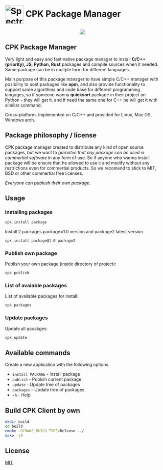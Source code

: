 # <img src="https://raw.githubusercontent.com/DEgITx/cpk/master/resources/cpk_logo.png" width="60px" align="center" alt="Spectron icon"> CPK Package Manager

<p align="center"><a href="https://github.com/DEgiTx/cpk"><img src="https://raw.githubusercontent.com/DEgITx/cpk/master/resources/cpk.png"></a></p>

## CPK Package Manager

Very light and easy and fast native package manager to install **C/C++ (priority), JS, Python, Rust** packages and compile sources when it needed. Same package can be in muitple form for different languages.

Main purpose of this package manager to have simple C/C++ manager with posibility to post packages like **npm**, and also provide functionality to support same algorithms and code base for different programming languges, so if someone wanna **quicksort** package in their project on Python - they will get it, and if need the same one for C++ he will get it with simillar command.

Cross-platform. Implemented on C/C++ and provided for Linux, Mac OS, Windows arch.

## Package philosophy / license

CPK package manager created to distribute any kind of open source packages, but we want to *garantee that any package can be used in commertial software* in any form of use. So if anyone who wanna install package will be ensure that he allowed to use it and modify without any restrictions even for commertial products. So we recomend to stick to MIT, BSD or other commertial free licenses. 

*Everyone can publush their own package.*

## Usage

### Installing packages
```sh
cpk install package
```
Install 2 packages package=1.0 version and package2 latest version
```sh
cpk install package@1.0 package2
```

### Publish own package
Publish your own package (inside directory of project):
```sh
cpk publish
```

### List of avaiable packages
List of available packages for install:
```sh
cpk packages
```

### Update packages
Update all pacakges:
```sh
cpk update
```

## Available commands

Create a new application with the following options:

* `install PACKAGE` -  Install package
* `publish` - Publish current package
* `update` - Update tree of packages
* `packages` - Update tree of packages
* `-h` - Help

## Build CPK Client by own

```sh
mkdir build
cd build
cmake -DCMAKE_BUILD_TYPE=Release ../
make -j8
```

## License
[MIT](https://github.com/DEgiTx/cpk/blob/master/LICENSE)